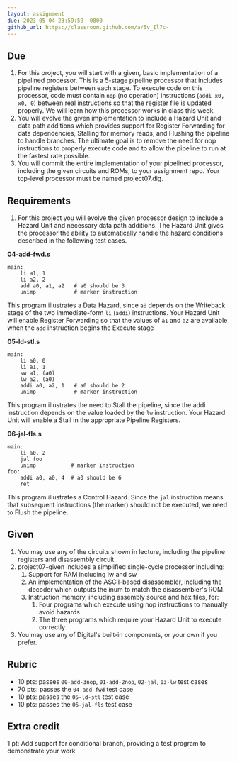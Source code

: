 ```yaml
---
layout: assignment
due: 2023-05-04 23:59:59 -0800
github_url: https://classroom.github.com/a/5v_Il7c-
---
```


## Due
1. For this project, you will start with a given, basic implementation of a pipelined processor. This is a 5-stage pipeline processor that includes pipeline registers between each stage. To execute code on this processor, code must contain `nop` (no operation) instructions (`addi x0, x0, 0`) between real instructions so that the register file is updated properly. We will learn how this processor works in class this week.
1. You will evolve the given implementation to include a Hazard Unit and data path additions which provides support for Register Forwarding for data dependencies, Stalling for memory reads, and Flushing the pipeline to handle branches. The ultimate goal is to remove the need for nop instructions to properly execute code and to allow the pipeline to run at the fastest rate possible.
1. You will commit the entire implementation of your pipelined processor, including the given circuits and ROMs, to your assignment repo. Your top-level processor must be named project07.dig.

## Requirements
1. For this project you will evolve the given processor design to include a Hazard Unit and necessary data path additions. The Hazard Unit gives the processor the ability to automatically handle the hazard conditions described in the following test cases.

**04-add-fwd.s**
```
main:
    li a1, 1
    li a2, 2
    add a0, a1, a2   # a0 should be 3
    unimp            # marker instruction
```
This program illustrates a Data Hazard, since `a0` depends on the Writeback stage of the two immediate-form `li` (`addi`) instructions. Your Hazard Unit will enable Register Forwarding so that the values of `a1` and `a2` are available when the `add` instruction begins the Execute stage

**05-ld-stl.s**
```
main:
    li a0, 0
    li a1, 1
    sw a1, (a0)
    lw a2, (a0)
    addi a0, a2, 1   # a0 should be 2
    unimp            # marker instruction
```
This program illustrates the need to Stall the pipeline, since the addi instruction depends on the value loaded by the `lw` instruction. Your Hazard Unit will enable a Stall in the appropriate Pipeline Registers.

**06-jal-fls.s**
```
main:
    li a0, 2
    jal foo
    unimp           # marker instruction
foo:
    addi a0, a0, 4  # a0 should be 6
    ret
```
This program illustrates a Control Hazard. Since the `jal` instruction means that subsequent instructions (the marker) should not be executed, we need to Flush the pipeline.

## Given
1. You may use any of the circuits shown in lecture, including the pipeline registers and disassembly circuit.
1. project07-given includes a simplified single-cycle processor including:
    1. Support for RAM including lw and sw
    1. An implementation of the ASCII-based disassembler, including the decoder which outputs the inum to match the disassembler's ROM.
    1. Instruction memory, including assembly source and hex files, for:
        1. Four programs which execute using nop instructions to manually avoid hazards
        1. The three programs which require your Hazard Unit to execute correctly
1. You may use any of Digital's built-in components, or your own if you prefer.

## Rubric
- 10 pts: passes `00-add-3nop`, `01-add-2nop`, `02-jal`, `03-lw` test cases
- 70 pts: passes the `04-add-fwd` test case
- 10 pts: passes the `05-ld-stl` test case 
- 10 pts: passes the `06-jal-fls` test case

## Extra credit

1 pt: Add support for conditional branch, providing a test program to demonstrate your work
